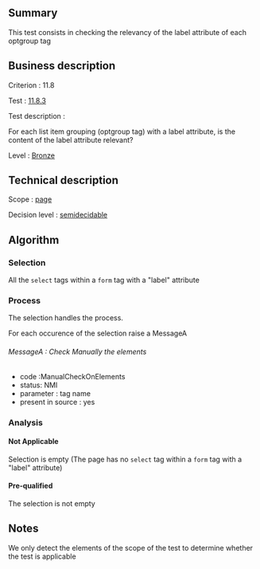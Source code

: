 ## Summary

This test consists in checking the relevancy of the label attribute of
each optgroup tag

## Business description

Criterion : 11.8

Test : [11.8.3](http://www.accessiweb.org/index.php/accessiweb-22-english-version.html#test-11-8-3)

Test description :

For each list item grouping (optgroup tag) with a label attribute, is
the content of the label attribute relevant?

Level : [Bronze](/en/category/rules-design/accessiweb-11/level/bronze)

## Technical description

Scope : [page](/en/category/rules-design/accessiweb-11/scope/page)

Decision level :
[semidecidable](/en/category/rules-design/accessiweb-11/decision-level/semidecidable)

## Algorithm

### Selection

All the `select` tags within a `form` tag with a "label" attribute

### Process

The selection handles the process.

For each occurence of the selection raise a MessageA

###### MessageA : Check Manually the elements

-   code :ManualCheckOnElements
-   status: NMI
-   parameter : tag name
-   present in source : yes

### Analysis

#### Not Applicable

Selection is empty (The page has no `select` tag within a `form` tag
with a "label" attribute)

#### Pre-qualified

The selection is not empty

## Notes

We only detect the elements of the scope of the test to determine
whether the test is applicable
